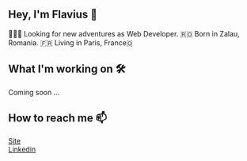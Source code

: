 ## Hey, I'm Flavius 👋

🧑🏻‍💻 Looking for new adventures as Web Developer. 
🇷🇴 Born in Zalau, Romania. 
🇫🇷 Living in Paris, France🇴

## What I'm working on 🛠

Coming soon ...
 
## How to reach me 📫

[Site](flaviusbica.com)  
[Linkedin](https://www.linkedin.com/in/flavius-bica/)  

<!--
**flavius75/flavius75** is a ✨ _special_ ✨ repository because its `README.md` (this file) appears on your GitHub profile.

Here are some ideas to get you started:

- 🔭 I’m currently working on ...
- 🌱 I’m currently learning ...
- 👯 I’m looking to collaborate on ...
- 🤔 I’m looking for help with ...
- 💬 Ask me about ...
- 
- 😄 Pronouns: ...
- ⚡ Fun fact: ...
-->
